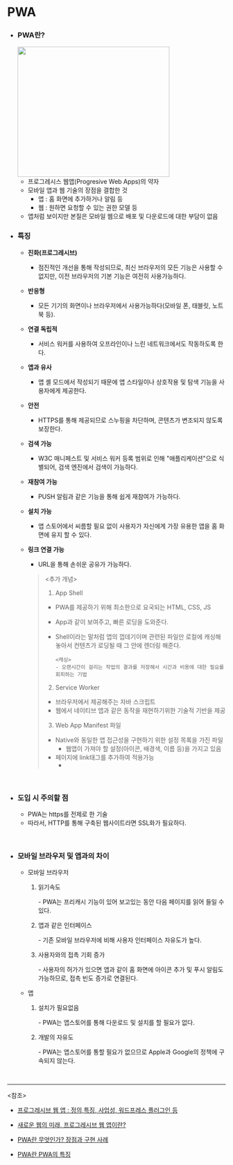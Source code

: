 # PWA

- ### PWA란?

  <img src="https://user-images.githubusercontent.com/58902042/104889990-4c0e7a00-59b2-11eb-9bc6-de4803c3137f.PNG" height =300 width =350>

  - 프로그레시스 웹앱(Progresive Web Apps)의 약자
  - 모바일 앱과 웹 기술의 장점을 결합한 것
    - 앱 : 홈 화면에 추가하거나 알림 등
    - 웹 : 원하면 요청할 수 있는 권한 모델 등
  - 앱처럼 보이지만 본질은 모바일 웹으로 배포 및 다운로드에 대한 부담이 없음

- ### 특징

  - **진화(프로그레시브)**

    - 점진적인 개선을 통해 작성되므로, 최신 브라우저의 모든 기능은 사용할 수 없지만, 이전 브라우저의 기본 기능은 여전히 사용가능하다.

  - **반응형**

    - 모든 기기의 화면이나 브라우저에서 사용가능하다(모바일 폰, 태블릿, 노트북 등).

  - **연결 독립적**

    - 서비스 워커를 사용하여 오프라인이나 느린 네트워크에서도 작동하도록 한다.

  - **앱과 유사**

    - 앱 셸 모드에서 작성되기 때문에 앱 스타일이나 상호작용 및 탐색 기능을 사용자에게 제공한다.

  - **안전**

    - HTTPS를 통해 제공되므로 스누핑을 차단하며, 콘텐츠가 변조되지 않도록 보장한다.

  - **검색 가능**

    - W3C 매니페스트 및 서비스 워커 등록 범위로 인해 "애플리케이션"으로 식별되어, 검색 엔진에서 검색이 가능하다.

  - **재참여 가능**

    - PUSH 알림과 같은 기능을 통해 쉽게 재참여가 가능하다.

  - **설치 가능**

    - 앱 스토어에서 씨름할 필요 없이 사용자가 자신에게 가장 유용한 앱을 홈 화면에 유지 할 수 있다.

  - **링크 연결 가능**

    - URL을 통해 손쉬운 공유가 가능하다.

    ><추가 개념>
    >
    >1. App Shell
    >
    >   - PWA를 제공하기 위해 최소한으로 요국되는 HTML, CSS, JS
    >
    >   - App과 같이 보여주고, 빠른 로딩을 도와준다.
    >
    >   - Shell이라는 말처럼 앱의 껍데기이며 관련된 파일만 로컬에 캐싱해놓아서 컨텐츠가 로딩될 때 그 안에 렌더링 해준다.
    >
    >     ~~~
    >     <캐싱>
    >     - 오랜시간이 걸리는 작업의 결과를 저장해서 시간과 비용에 대한 필요를 회피하는 기법
    >     ~~~
    >
    >2. Service Worker
    >
    >   - 브라우저에서 제공해주는 자바 스크립트
    >   - 웹에서 네이티브 앱과 같은 동작을 재현하기위한 기술적 기반을 제공
    >
    >3. Web App Manifest 파일
    >
    >   - Native와 동일한 앱 접근성을 구현하기 위한 설정 목록을 가진 파일
    >     - 웹앱이 가져야 할 설정(아이콘, 배경색, 이름 등)을 가지고 있음
    >   - 페이지에 link태그를 추가하여 적용가능
    >     - <link rel="manifest" href="/manifest.webmanifest">

<br>

- ### 도입 시 주의할 점

  - PWA는 https를 전제로 한 기술
  - 따라서, HTTP를 통해 구축된 웹사이트라면 SSL화가 필요하다.

<br>

- ### 모바일 브라우저 및 앱과의 차이

  - 모바일 브라우저 

    1. 읽기속도

       \- PWA는 프리캐시 기능이 있어 보고있는 동안 다음 페이지를 읽어 들일 수 있다.

    2. 앱과 같은 인터페이스

       \- 기존 모바일 브라우저에 비해 사용자 인터페이스 자유도가 높다.

    3. 사용자와의 접촉 기회 증가

       \- 사용자의 허가가 있으면 앱과 같이 홈 화면에 아이콘 추가 및 푸시 알림도 가능하므로, 접촉 빈도 증가로 연결된다.

  - 앱
    1. 설치가 필요없음

       \- PWA는 앱스토어를 통해 다운로드 및 설치를 할 필요가 없다.

    2. 개발의 자유도

       \- PWA는 앱스토어를 통할 필요가 없으므로 Apple과 Google의 정책에 구속되지 않는다.

<br>

-------

<참조>

- [프로그레시브 웹 앱 : 정의,특징, 사업성, 워드프레스 플러그인 등](https://www.seenbuy.kr/%ED%94%84%EB%A1%9C%EA%B7%B8%EB%A0%88%EC%8B%9C%EB%B8%8C-%EC%9B%B9-%EC%95%B1-pwa-progressive-web-apps/#sthash.U3dkaCqh.dpbs)

- [새로운 웹의 미래, 프로그레시브 웹 앱이란?](https://jhleed.tistory.com/76)
- [PWA란 무엇인가? 장점과 구현 사례](https://perfectmoment.tistory.com/1632)

- [PWA란 PWA의 특징](https://jw910911.tistory.com/38)